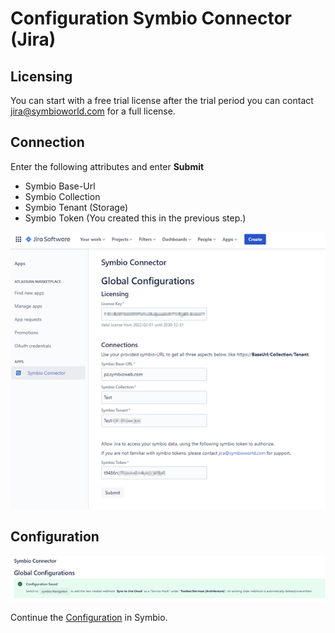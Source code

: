 # Configuration Symbio Connector (Jira)

## Licensing
You can start with a free trial license after the trial period you can contact jira@symbioworld.com for a full license.

## Connection
Enter the following attributes and enter **Submit** 
- Symbio Base-Url
- Symbio Collection
- Symbio Tenant (Storage)
- Symbio Token (You created this in the previous step.)
 

 ![screen](./media/configuration-symbio-connector-jira-1.png)

## Configuration
 ![screen](./media/configuration-symbio-connector-jira-2.png)

Continue the [Configuration](4-configuraiton-symbio-connector.md) in Symbio.
